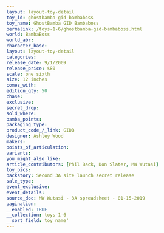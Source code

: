 ```yaml
---
layout: layout-toy-detail 
toy_id: ghostbamba-gid-bambaboss
toy_name: GhostBamba GID Bambaboss
permalink: /toys-1-6/ghostbamba-gid-bambaboss.html
world: BambaBoss
world_abr: 
character_base: 
layout: layout-toy-detail
categories: 
release_date: 9/1/2009
release_price: $80 
scale: one sixth
size: 12 inches
comes_with: 
edition_qty: 50
chase: 
exclusive: 
secret_drop: 
sold_where: 
bamba_points: 
packaging_type: 
product_code_/_link: GIDB
designer: Ashley Wood
makers: 
points_of_articulation: 
variants: 
you_might_also_like: 
article_contributors: [Phil Back, Don Slater, MW Wutasi]
toy_pics: 
backstory: Second 3A site launch secret release
sale_type: 
event_exclusive: 
event_details: 
source_doc: MW Wutasi - 3A spreadsheet - 01-15-2019
pagination: 
__enabled: TRUE
__collection: toys-1-6
__sort_field: toy_name'
---
```

